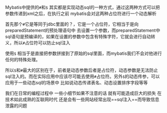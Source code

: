 Mybatis中提供的`#`和`$` 其实都是实现动态sql的一种方式，通过这两种方式可以把参数传递到xml之后，在执行之前 mybatis会对这两种占位符进行一个动态解析

首先那个`#`它是等同于jdbc里面的？，它是一个占位符，它相当于是向preparedStatement的预处理语句中 去设置一个参数，而preparedStatement中sql语句是预编译的，如果在设置的参数中包含有特殊字符，它就会进行自动转义，所以`#`占位符可以防止sql注入 

使用`$` 相当于是直接把参数拼接到了原始的sql里面，而mybatis我们不会对他进行任何的特殊处理。

所以`$`和`#`最大的区别在于，前者是动态参数后者是占位符，动态参数是无法防止sql注入的。而在实际应用中应该尽可能去使用`#`占位符。另外`$`的动态传参，可以应用于一些动态sql的场景中 比如说动态传递表名、动态设置排序字段等等 

我们在日常的编程过程中 一些小细节如果不注意的话 就有可能造成巨大的损失 在技术如此成熟的互联网时代 还是会有一些网站经常出现==sql注入==而导致信息泄露的问题 
